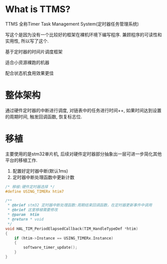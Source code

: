 # What is TTMS? 

TTMS 全称Timer Task Management System(定时器任务管理系统)

写这个是因为没有一个比较好的框架在裸机环境下编写程序.
兼顾程序的可读性和实用性, 所以写了这个.

基于定时器的时间片调度框架

适合小资源裸跑的机器

配合状态机食用效果更佳


# 整体架构

通过硬件定时器的中断进行调度, 对链表中的任务进行时间++, 如果时间达到设置的周期时间, 触发回调函数, 恢复标志位.

# 移植

主要使用的是stm32单片机, 后续对硬件定时器部分抽象出一层可进一步简化其他平台的移植工作.

1. 配置好定时器中断(默认1ms)
2. 定时器中断处理函数中更新计数


``` c
/* 移植:硬件定时器选择 */
#define USING_TIMERx htim7

/**
 * @brief stm32 定时器中断处理函数:周期结束回调函数，在定时器更新事件中调用
 * @brief 这里移植需要修改
 * @param  htim
 * @return * void
 */
void HAL_TIM_PeriodElapsedCallback(TIM_HandleTypeDef *htim)
{
    if (htim->Instance == USING_TIMERx.Instance)
    {
        software_timer_update();
    }
}
```
